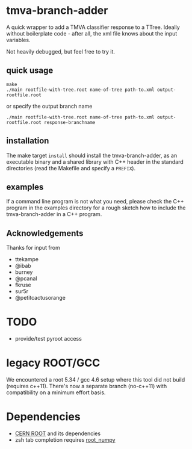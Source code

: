 # tmva-branch-adder

A quick wrapper to add a TMVA classifier response to a TTree.
Ideally without boilerplate code - after all, the xml file knows about the input variables.

Not heavily debugged, but feel free to try it.

## quick usage
```
make
./main rootfile-with-tree.root name-of-tree path-to.xml output-rootfile.root
```
or specify the output branch name
```
./main rootfile-with-tree.root name-of-tree path-to.xml output-rootfile.root response-branchname
```

## installation

The make target `install` should install the tmva-branch-adder, as an
executable binary and a shared library with C++ header in the standard
directories (read the Makefile and specify a `PREFIX`).

## examples

If a command line program is not what you need, please check the C++ program in
the examples directory for a rough sketch how to include the tmva-branch-adder
in a C++ program.

## Acknowledgements

Thanks for input from
 * ttekampe
 * @ibab
 * burney
 * @pcanal
 * fkruse
 * sur5r
 * @petitcactusorange

# TODO

 * provide/test pyroot access

# legacy ROOT/GCC

We encountered a root 5.34 / gcc 4.6 setup where this tool did not build (requires c++11).
There's now a separate branch (no-c++11) with compatibility on a minimum effort basis.

# Dependencies

 * [CERN ROOT](https://root.cern.ch/) and its dependencies
 * zsh tab completion requires [root_numpy](https://pypi.python.org/pypi/root_numpy)
